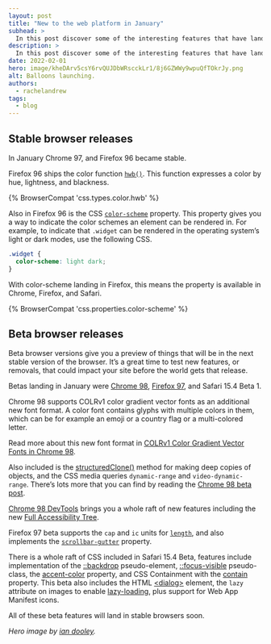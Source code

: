 ```yaml
---
layout: post
title: "New to the web platform in January"
subhead: >
  In this post discover some of the interesting features that have landed in stable and beta web browsers during January 2022. 
description: >
  In this post discover some of the interesting features that have landed in stable and beta web browsers during January 2022.  
date: 2022-02-01
hero: image/kheDArv5csY6rvQUJDbWRscckLr1/8j6GZWWy9wpuQfTOkrJy.png
alt: Balloons launching.
authors:
  - rachelandrew
tags:
  - blog
---
```


## Stable browser releases

In January Chrome 97, and Firefox 96 became stable.

Firefox 96 ships the color function [`hwb()`](https://developer.mozilla.org/docs/Web/CSS/color_value/hwb()). This function expresses a color by hue, lightness, and blackness.

{% BrowserCompat 'css.types.color.hwb' %}

Also in Firefox 96 is the CSS [`color-scheme`](https://developer.mozilla.org/en-US/docs/Web/CSS/color-scheme) property. This property gives you a way to indicate the color schemes an element can be rendered in. For example, to indicate that `.widget` can be rendered in the operating system’s light or dark modes, use the following CSS.

```css
.widget {
  color-scheme: light dark;
}
```

With color-scheme landing in Firefox, this means the property is available in Chrome, Firefox, and Safari.

{% BrowserCompat 'css.properties.color-scheme' %}

## Beta browser releases

Beta browser versions give you a preview of things that will be in the next stable version of the browser. It’s a great time to test new features, or removals, that could impact your site before the world gets that release.

Betas landing in January were [Chrome 98](https://blog.chromium.org/2022/01/chrome-98-beta-color-gradient-vector.html), [Firefox 97](https://www.mozilla.org/en-US/firefox/97.0beta/releasenotes/), and Safari 15.4 Beta 1.

Chrome 98 supports COLRv1 color gradient vector fonts as an additional new font format. A color font contains glyphs with multiple colors in them, which can be for example an emoji or a country flag or a multi-colored letter.

Read more about this new font format in [COLRv1 Color Gradient Vector Fonts in Chrome 98](https://developer.chrome.com/blog/colrv1-fonts/).

Also included is the [structuredClone()](https://web.dev/structured-clone/) method for making deep copies of objects, and the CSS media queries `dynamic-range` and `video-dynamic-range`. There’s lots more that you can find by reading the [Chrome 98 beta post](https://blog.chromium.org/2022/01/chrome-98-beta-color-gradient-vector.html).

[Chrome 98 DevTools](https://developer.chrome.com/blog/new-in-devtools-98/) brings you a whole raft of new features including the new [Full Accessibility Tree](https://developer.chrome.com/blog/full-accessibility-tree/).

Firefox 97 beta supports the `cap` and `ic` units for [`length`](https://developer.mozilla.org/docs/Web/CSS/length), and also implements the [`scrollbar-gutter`](https://developer.mozilla.org/docs/Web/CSS/scrollbar-gutter) property. 

There is a whole raft of CSS included in Safari 15.4 Beta, features include implementation of the [::backdrop](https://developer.mozilla.org/docs/Web/CSS/::backdrop) pseudo-element, [::focus-visible](https://developer.mozilla.org/docs/Web/CSS/:focus-visible) pseudo-class, the [accent-color](/accent-color/) property, and CSS Containment with the [contain](https://developer.mozilla.org/docs/Web/CSS/contain) property. This beta also includes the HTML [&lt;dialog&gt;](https://developer.mozilla.org/docs/Web/HTML/Element/dialog) element, the `lazy` attribute on images to enable [lazy-loading](/browser-level-image-lazy-loading/), plus support for Web App Manifest icons.

All of these beta features will land in stable browsers soon.

_Hero image by [ian dooley](https://unsplash.com/@sadswim?utm_source=unsplash&utm_medium=referral&utm_content=creditCopyText)._
  